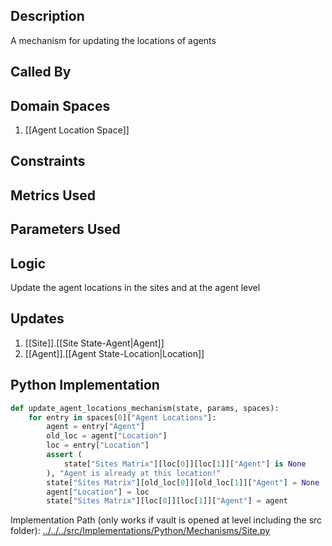 ## Description

A mechanism for updating the locations of agents
## Called By
## Domain Spaces
1. [[Agent Location Space]]
## Constraints
## Metrics Used

## Parameters Used

## Logic
Update the agent locations in the sites and at the agent level

## Updates

1. [[Site]].[[Site State-Agent|Agent]]
2. [[Agent]].[[Agent State-Location|Location]]
## Python Implementation
```python
def update_agent_locations_mechanism(state, params, spaces):
    for entry in spaces[0]["Agent Locations"]:
        agent = entry["Agent"]
        old_loc = agent["Location"]
        loc = entry["Location"]
        assert (
            state["Sites Matrix"][loc[0]][loc[1]]["Agent"] is None
        ), "Agent is already at this location!"
        state["Sites Matrix"][old_loc[0]][old_loc[1]]["Agent"] = None
        agent["Location"] = loc
        state["Sites Matrix"][loc[0]][loc[1]]["Agent"] = agent
```
Implementation Path (only works if vault is opened at level including the src folder): [../../../src/Implementations/Python/Mechanisms/Site.py](../../../src/Implementations/Python/Mechanisms/Site.py)

